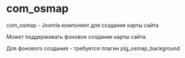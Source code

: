 # com_osmap
com_osmap - Joomla компонент для создания карты сайта 

Может поддерживать фоновое создание карты сайта.

Для фонового создания - требуется плагин plg_osmap_background 